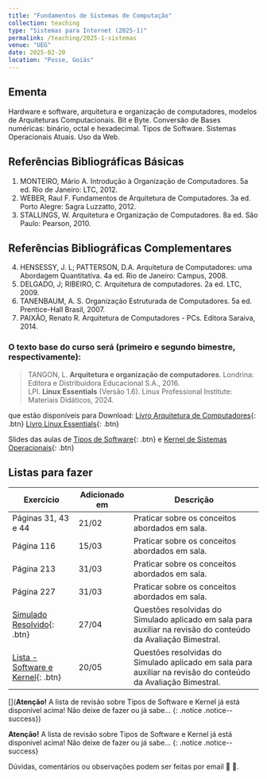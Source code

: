 ```yaml
---
title: "Fundamentos de Sistemas de Computação"
collection: teaching
type: "Sistemas para Internet (2025-1)"
permalink: /teaching/2025-1-sistemas
venue: "UEG"
date: 2025-02-20
location: "Posse, Goiás"
---
```


## Ementa 
Hardware e software, arquitetura e organização de computadores, modelos de Arquiteturas Computacionais. Bit e Byte. Conversão de Bases numéricas: binário, octal e hexadecimal. Tipos de Software. Sistemas Operacionais Atuais. Uso da Web. 
 

## Referências Bibliográficas Básicas

1. MONTEIRO, Mário A. Introdução à Organização de Computadores. 5a ed. Rio de Janeiro: LTC, 2012.
2. WEBER, Raul F. Fundamentos de Arquitetura de Computadores. 3a ed. Porto Alegre: Sagra Luzzatto, 2012.
3. STALLINGS, W. Arquitetura e Organização de Computadores. 8a ed. São Paulo: Pearson, 2010.

   
## Referências Bibliográficas Complementares

4. HENSESSY, J. L; PATTERSON, D.A. Arquitetura de Computadores: uma Abordagem Quantitativa. 4a ed. Rio de Janeiro: Campus, 2008.
5. DELGADO, J; RIBEIRO, C. Arquitetura de computadores. 2a ed. LTC, 2009.
6. TANENBAUM, A. S. Organização Estruturada de Computadores. 5a ed. Prentice-Hall Brasil, 2007.
7. PAIXÃO, Renato R. Arquitetura de Computadores - PCs. Editora Saraiva, 2014.


### O texto base do curso será (primeiro e segundo bimestre, respectivamente):
 
   > TANGON, L. **Arquitetura e organização de computadores**. Londrina: Editora e Distribuidora Educacional S.A., 2016. <br>
   > LPI. **Linux Essentials** (Versão 1.6). Linux Professional Institute: Materiais Didáticos, 2024.

que estão disponíveis para Download: [Livro Arquitetura de Computadores](https://antmelo.github.io/files/ArquiteturaPC.pdf){: .btn}  [Livro Linux Essentials](https://antmelo.github.io/files/LPI-Material.pdf){: .btn}  <br>

Slides das aulas de [Tipos de Software](https://antmelo.github.io/files/software.pdf){: .btn} e [Kernel de Sistemas Operacionais](https://antmelo.github.io/files/kernel.pdf){: .btn}    



## Listas para fazer

| Exercício           | Adicionado em   |              Descrição                                                |
| -------------      | --------------- | ------------------------------------------------------------------- |
| Páginas 31, 43 e 44 | 21/02   | Praticar sobre os conceitos abordados em sala.   |
| Página 116 | 15/03   | Praticar sobre os conceitos abordados em sala.   |
| Página 213 | 31/03   | Praticar sobre os conceitos abordados em sala.   |
| Página 227 | 31/03   | Praticar sobre os conceitos abordados em sala.   |
|  [Simulado Resolvido](https://antmelo.github.io/files/FundQ51.pdf){: .btn}  | 27/04   | Questões resolvidas do Simulado aplicado em sala para auxiliar na revisão do conteúdo da Avaliação Bimestral.   |
|  [Lista - Software e Kernel](https://antmelo.github.io/files/ZZ-FundSL2.pdf){: .btn}  | 20/05   | Questões resolvidas do Simulado aplicado em sala para auxiliar na revisão do conteúdo da Avaliação Bimestral.   |

[](**Atenção!** A lista de revisão sobre Tipos de Software e Kernel já está disponível acima! Não deixe de fazer ou já sabe... {: .notice .notice--success})

**Atenção!** A lista de revisão sobre Tipos de Software e Kernel já está disponível acima! Não deixe de fazer ou já sabe...
{: .notice .notice--success} 

   Dúvidas, comentários ou observações podem ser feitas por email &#129488; &#129303;.
